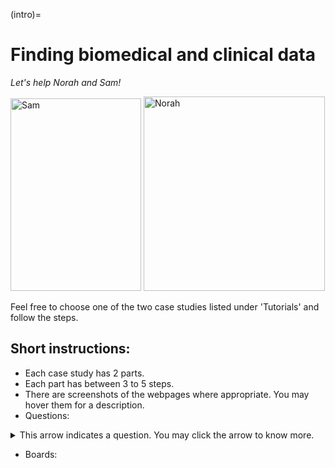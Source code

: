 (intro)=
# Finding biomedical and clinical data

_Let's help Norah and Sam!_

<img width="209" height="308" alt="Sam" src="https://github.com/user-attachments/assets/dcebf37d-bb3e-42e2-b179-f45050ab4718" title="Sam" />

<img width="290" height="311" alt="Norah" src="https://github.com/user-attachments/assets/122adaef-2b09-493c-a50e-c7c09bad157c" title="Norah" />


Feel free to choose one of the two case studies listed under 'Tutorials' and follow the steps.

## Short instructions:

- Each case study has 2 parts.
- Each part has between 3 to 5 steps.
- There are screenshots of the webpages where appropriate. You may hover them for a description.
- Questions:
<details>
<summary>This arrow indicates a question. You may click the arrow to know more.</summary>

```
You may click the arrow to reveal the answer; however, please try to solve it on your own first. 
```
</details>
 
- Boards:
````{hint} Hints help you solve the questions. 

````

````{note} Notes include information presented in the introduction and relevant to the exercise.

````

````{warning} Warnings are information meant to help you avoid issues during the exercise.

````
<br></br>

